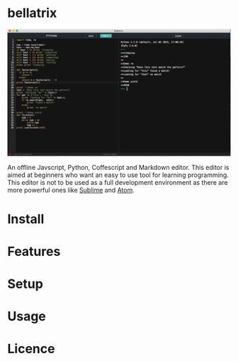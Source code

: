# bellatrix
![screenshot](media/screenshot.png)

An offline Javscript, Python, Coffescript and Markdown editor. This editor is aimed at beginners who want an easy to use tool for learning programming. This editor is not to be used as a full development environment as there are more powerful ones like [Sublime](http://www.sublimetext.com) and [Atom](https://atom.io).

# Install

# Features

# Setup

# Usage

# Licence